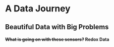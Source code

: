 # A Data Journey

## Beautiful Data with Big Problems

#### <s>What is going on with these sensors?</s> Redox Data
